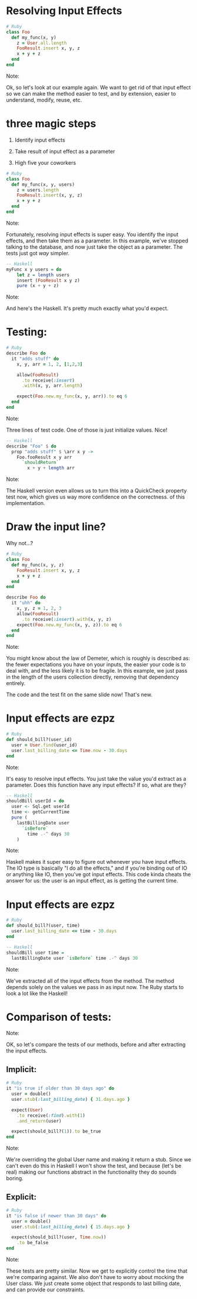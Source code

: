 # Resolving Input Effects


```ruby
# Ruby
class Foo
  def my_func(x, y)         
    z = User.all.length
    FooResult.insert x, y, z
    x + y + z                
  end
end
```

Note:

Ok, so let's look at our example again. We want to get rid of that input effect
so we can make the method easier to test, and by extension, easier to understand,
modify, reuse, etc.


# three magic steps

1. Identify input effects
<!-- .element: class="fragment" -->
2. Take result of input effect as a parameter
<!-- .element: class="fragment" -->
3. High five your coworkers
<!-- .element: class="fragment" -->


```ruby
# Ruby
class Foo
  def my_func(x, y, users)
    z = users.length
    FooResult.insert(x, y, z)
    x + y + z
  end
end
```

Note:

Fortunately, resolving input effects is super easy. You identify the input
effects, and then take them as a parameter. In this example, we've stopped
talking to the database, and now just take the object as a parameter. The tests
just got *way* simpler.


```haskell
-- Haskell
myFunc x y users = do
    let z = length users
    insert (FooResult x y z)
    pure (x + y + z)
```

Note:

And here's the Haskell. It's pretty much exactly what you'd expect.


# Testing:

```ruby
# Ruby
describe Foo do
  it "adds stuff" do
    x, y, arr = 1, 2, [1,2,3]

    allow(FooResult)
      .to receive(:insert)
      .with(x, y, arr.length)

    expect(Foo.new.my_func(x, y, arr)).to eq 6
  end
end
```

Note:

Three lines of test code. One of those is just initialize values. Nice!


```haskell
-- Haskell
describe "Foo" $ do
  prop "adds stuff" $ \arr x y ->
    Foo.fooResult x y arr 
      `shouldReturn`
        x + y + length arr
```

Note:

The Haskell version even allows us to turn this into a QuickCheck property test
now, which gives us way more confidence on the correctness. of this
implementation.


# Draw the input line?


Why not...?

```ruby
# Ruby
class Foo
  def my_func(x, y, z)
    FooResult.insert x, y, z
    x + y + z
  end
end

describe Foo do
  it "uhh" do
    x, y, z = 1, 2, 3
    allow(FooResult)
      .to receive(:insert).with(x, y, z)
    expect(Foo.new.my_func(x, y, z)).to eq 6
  end
end
```

Note:

You might know about the law of Demeter, which is roughly is described as: the
fewer expectations you have on your inputs, the easier your code is to deal
with, and the less likely it is to be fragile. In this example, we just pass in
the length of the users collection directly, removing that dependency entirely.

The code and the test fit on the same slide now! That's new.


# Input effects are ezpz

```ruby
# Ruby
def should_bill?(user_id)
  user = User.find(user_id)
  user.last_billing_date <= Time.now - 30.days
end
```

Note:

It's easy to resolve input effects. You just take the value you'd extract as a
parameter.  Does this function have any input effects? If so, what are they?


```haskell
-- Haskell
shouldBill userId = do
  user <- Sql.get userId
  time <- getCurrentTime
  pure (
    lastBillingDate user 
      `isBefore` 
        time .-^ days 30
    )
```

Note:

Haskell makes it super easy to figure out whenever you have input effects. The
IO type is basically "I do all the effects," and if you're binding out of IO or
anything like IO, then you've got input effects. This code kinda cheats the
answer for us: the user is an input effect, as is getting the current time.


# Input effects are ezpz

```ruby
# Ruby
def should_bill?(user, time)
  user.last_billing_date <= time - 30.days
end
```

```haskell
-- Haskell
shouldBill user time =
  lastBillingDate user `isBefore` time .-^ days 30
```

Note:

We've extracted all of the input effects from the method. The method depends
solely on the values we pass in as input now. The Ruby starts to look a lot
like the Haskell!


# Comparison of tests:

Note:

OK, so let's compare the tests of our methods, before and after extracting the
input effects.


## Implicit:

```ruby
# Ruby
it "is true if older than 30 days ago" do
  user = double()
  user.stub(:last_billing_date) { 31.days.ago }

  expect(User)
    .to receive(:find).with(1)
    .and_return(user) 

  expect(should_bill?(1)).to be_true
end 
```

Note:

We're overriding the global User name and making it return a stub. Since we
can't even do this in Haskell I won't show the test, and because (let's be
real) making our functions abstract in the functionality they do sounds boring.


## Explicit:

```ruby
# Ruby
it "is false if newer than 30 days" do
  user = double()
  user.stub(:last_billing_date) { 15.days.ago }

  expect(should_bill?(user, Time.now))
    .to be_false
end
```

Note:

These tests are pretty similar. Now we get to explicitly control the time that
we're comparing against. We also don't have to worry about mocking the User
class. We just create some object that responds to last billing date, and can
provide our constraints.
